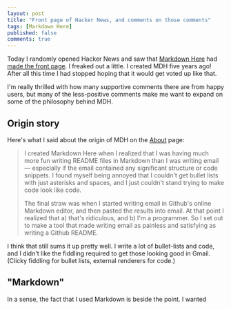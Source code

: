 ```yaml
---
layout: post
title: "Front page of Hacker News, and comments on those comments"
tags: [Markdown Here]
published: false
comments: true
---
```


Today I randomly opened Hacker News and saw that [Markdown Here](https://markdown-here.com/) had [made the front page](https://news.ycombinator.com/item?id=15646425). I freaked out a little. I created MDH five years ago! After all this time I had stopped hoping that it would get voted up like that.

I'm really thrilled with how many supportive comments there are from happy users, but many of the less-positive comments make me want to expand on some of the philosophy behind MDH.

## Origin story

Here's what I said about the origin of MDH on the [About](https://markdown-here.com/about.html) page:

> I created Markdown Here when I realized that I was having much more fun writing README files in Markdown than I was writing email — especially if the email contained any significant structure or code snippets. I found myself being annoyed that I couldn't get bullet lists with just asterisks and spaces, and I just couldn't stand trying to make code look like code.
>
> The final straw was when I started writing email in Github's online Markdown editor, and then pasted the results into email. At that point I realized that a) that's ridiculous, and b) I'm a programmer. So I set out to make a tool that made writing email as painless and satisfying as writing a Github README.

I think that still sums it up pretty well. I write a lot of bullet-lists and code, and I didn't like the fiddling required to get those looking good in Gmail. (Clicky fiddling for bullet lists, external renderers for code.)

## "Markdown"

In a sense, the fact that I used Markdown is beside the point. I wanted